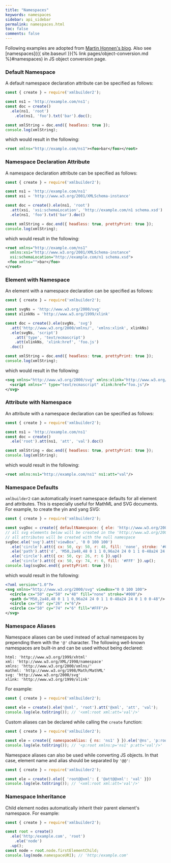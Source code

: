 ```yaml
---
title: "Namespaces"
keywords: namespaces
sidebar: api_sidebar
permalink: namespaces.html
toc: false
comments: false
---
```

Following examples are adopted from [Martin Honnen's blog](https://blogs.msmvps.com/martin-honnen/2009/04/13/creating-xml-with-namespaces-with-javascript-and-the-w3c-dom/). Also see [namespaces]({{ site.baseurl }}{% link pages/object-conversion.md %}#namespaces) in JS object conversion page.

### Default Namespace

A default namespace declaration attribute can be specified as follows:
```js
const { create } = require('xmlbuilder2');

const ns1 = 'http://example.com/ns1';
const doc = create()
  .ele(ns1, 'root')
    .ele(ns1, 'foo').txt('bar').doc();

const xmlString = doc.end({ headless: true });
console.log(xmlString);
```
which would result in the following:
```xml
<root xmlns="http://example.com/ns1"><foo>bar</foo></root>
```
### Namespace Declaration Attribute

A namespace declaration attribute can be specified as follows:
```js
const { create } = require('xmlbuilder2');

const ns1 = 'http://example.com/ns1'
const xsi = 'http://www.w3.org/2001/XMLSchema-instance'

const doc = create().ele(ns1, 'root')
  .att(xsi, 'xsi:schemaLocation', 'http://example.com/n1 schema.xsd')
  .ele(ns1, 'foo').txt('bar').doc()

const xmlString = doc.end({ headless: true, prettyPrint: true });
console.log(xmlString);
```
which would result in the following:
```xml
<root xmlns="http://example.com/ns1"
  xmlns:xsi="http://www.w3.org/2001/XMLSchema-instance"
  xsi:schemaLocation="http://example.com/n1 schema.xsd">
 <foo xmlns="">bar</foo>
</root>
```
### Element with Namespace

An element with a namespace declaration can be specified as follows:
```js
const { create } = require('xmlbuilder2');

const svgNs = 'http://www.w3.org/2000/svg'
const xlinkNs = 'http://www.w3.org/1999/xlink'

const doc = create().ele(svgNs, 'svg')
  .att('http://www.w3.org/2000/xmlns/', 'xmlns:xlink', xlinkNs)
  .ele(svgNs, 'script')
    .att('type', 'text/ecmascript')
    .att(xlinkNs, 'xlink:href', 'foo.js')
  .doc()

const xmlString = doc.end({ headless: true, prettyPrint: true });
console.log(xmlString);
```
which would result in the following:
```xml
<svg xmlns="http://www.w3.org/2000/svg" xmlns:xlink="http://www.w3.org/1999/xlink">
  <script xmlns="" type="text/ecmascript" xlink:href="foo.js"/>
</svg>
```
### Attribute with Namespace

An attribute with a namespace declaration can be specified as follows:
```js
const { create } = require('xmlbuilder2');

const ns1 = 'http://example.com/ns1'
const doc = create()
  .ele('root').att(ns1, 'att', 'val').doc()

const xmlString = doc.end({ headless: true, prettyPrint: true });
console.log(xmlString);
```
which would result in the following:
```xml
<root xmlns:ns1="http://example.com/ns1" ns1:att="val"/>
```

### Namespace Defaults

`xmlbuilder2` can automatically insert namespace defaults for all element and attributes. This is especially useful for MathML and SVG documents. For example, to create the yin and yang SVG:
```js
const { create } = require('xmlbuilder2');

const svgDoc = create({ defaultNamespace: { ele: 'http://www.w3.org/2000/svg', att: null } });
// all svg elements below will be created in the 'http://www.w3.org/2000/svg' namespace
// all attributes will be created with the null namespace
svgDoc.ele('svg').att('viewBox', '0 0 100 100')
  .ele('circle').att({ cx: 50, cy: 50, r: 48, fill: 'none', stroke: '#000' }).up()
  .ele('path').att('d', 'M50,2a48,48 0 1 1 0,96a24 24 0 1 1 0-48a24 24 0 1 0 0-48').up()
  .ele('circle').att({ cx: 50, cy: 26, r: 6 }).up()
  .ele('circle').att({ cx: 50, cy: 74, r: 6, fill: '#FFF' }).up();
console.log(svgDoc.end({ prettyPrint: true }));
```
which would result in the following:
```xml
<?xml version="1.0"?>
<svg xmlns="http://www.w3.org/2000/svg" viewBox="0 0 100 100">
  <circle cx="50" cy="50" r="48" fill="none" stroke="#000"/>
  <path d="M50,2a48,48 0 1 1 0,96a24 24 0 1 1 0-48a24 24 0 1 0 0-48"/>
  <circle cx="50" cy="26" r="6"/>
  <circle cx="50" cy="74" r="6" fill="#FFF"/>
</svg>
```

### Namespace Aliases

Namespace aliases can be used instead of actual namespaces by prepending them with the `'@'` character. The following well-known namespaces are built-in and can be used without being declared:
```
html: 'http://www.w3.org/1999/xhtml'
xml: 'http://www.w3.org/XML/1998/namespace'
xmlns: 'http://www.w3.org/2000/xmlns/'
mathml: 'http://www.w3.org/1998/Math/MathML'
svg: 'http://www.w3.org/2000/svg'
xlink: 'http://www.w3.org/1999/xlink'
```
For example:
```js
const { create } = require('xmlbuilder2');

const ele = create().ele('@xml', 'root').att('@xml', 'att', 'val');
console.log(ele.toString()); // '<xml:root xml:att='val'/>'
```
Custom aliases can be declared while calling the `create` function:
```js
const { create } = require('xmlbuilder2');

const ele = create({ namespaceAlias: { ns: 'ns1' } }).ele('@ns', 'p:root').att('@ns', 'p:att', 'val')
console.log(ele.toString()); // '<p:root xmlns:p='ns1' p:att='val'/>'
```

Namespace aliases can also be used while converting JS objects. In that case, element name and alias should be separated by `'@@'`:
```js
const { create } = require('xmlbuilder2');

const ele = create().ele({ 'root@@xml': { '@att@@xml': 'val' }})
console.log(ele.toString()); // '<xml:root xml:att='val'/>'
```

### Namespace Inheritance

Child element nodes automatically inherit their parent element's namespace. For example:
```js
const { create } = require('xmlbuilder2');

const root = create()
  .ele('http:/example.com', 'root')
    .ele('node')
  .up();
const node = root.node.firstElementChild;
console.log(node.namespaceURI); // 'http:/example.com'
```
